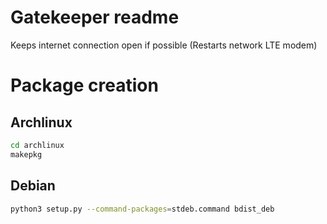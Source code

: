# Gatekeeper readme

Keeps internet connection open if possible (Restarts network LTE modem)

# Package creation

## Archlinux

```bash
cd archlinux
makepkg
```

## Debian

```bash
python3 setup.py --command-packages=stdeb.command bdist_deb
```
